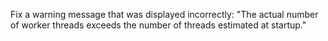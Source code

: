 Fix a warning message that was displayed incorrectly:
"The actual number of worker threads exceeds the number of threads estimated at startup."
